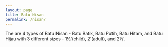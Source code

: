 ```yaml
---
layout: page
title: Batu Nisan
permalink: /nisan/
---
```


The are 4 types of Batu Nisan - Batu Batik, Batu Putih, Batu Hitam, and Batu Hijau with 3 different sizes - 1½'(child), 2'(adult), and 2½'.